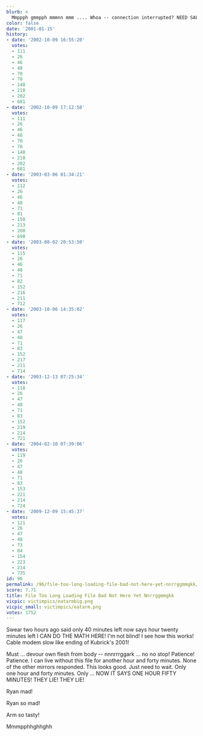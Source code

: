 ```yaml
---
blurb: >
  Mmppph gmmpph mmmnn mmm .... Whoa -- connection interrupted? NEED SALT.
color: false
date: '2001-01-15'
history:
- date: '2002-10-09 16:55:20'
  votes:
  - 111
  - 26
  - 46
  - 48
  - 70
  - 78
  - 148
  - 210
  - 202
  - 681
- date: '2002-10-09 17:12:58'
  votes:
  - 111
  - 26
  - 46
  - 48
  - 70
  - 78
  - 148
  - 210
  - 202
  - 681
- date: '2003-03-06 01:34:21'
  votes:
  - 112
  - 26
  - 46
  - 48
  - 71
  - 81
  - 150
  - 213
  - 208
  - 698
- date: '2003-08-02 20:53:50'
  votes:
  - 115
  - 26
  - 46
  - 48
  - 71
  - 82
  - 152
  - 216
  - 211
  - 712
- date: '2003-10-06 14:35:02'
  votes:
  - 117
  - 26
  - 47
  - 48
  - 71
  - 83
  - 152
  - 217
  - 211
  - 714
- date: '2003-12-13 07:25:34'
  votes:
  - 118
  - 26
  - 47
  - 48
  - 71
  - 83
  - 152
  - 219
  - 214
  - 721
- date: '2004-02-10 07:39:06'
  votes:
  - 119
  - 26
  - 47
  - 48
  - 71
  - 83
  - 153
  - 221
  - 214
  - 724
- date: '2009-12-09 15:45:37'
  votes:
  - 121
  - 26
  - 47
  - 48
  - 73
  - 84
  - 154
  - 223
  - 214
  - 735
id: 96
permalink: /96/file-too-long-loading-file-bad-not-here-yet-nnrrggmmgkk/
score: 7.71
title: File Too Long Loading File Bad Not Here Yet Nnrrggmmgkk
vicpic: victimpics/eatarmbig.png
vicpic_small: victimpics/eatarm.png
votes: 1752
---
```


Swear two hours ago said only 40 minutes left now says hour twenty
minutes left I CAN DO THE MATH HERE! I'm not blind! I see how this
works! Cable modem slow like ending of Kubrick's 2001!

Must ... devour own flesh from body -- nnnrrrggark ... no no stop!
Patience! Patience. I can live without this file for another hour and
forty minutes. None of the other mirrors responded. This looks good.
Just need to wait. Only one hour and forty minutes. Only ... NOW IT SAYS
ONE HOUR FIFTY MINUTES! THEY LIE! THEY LIE!

Ryan mad!

Ryan so mad!

Arm so tasty!

Mmmpphhghhghh